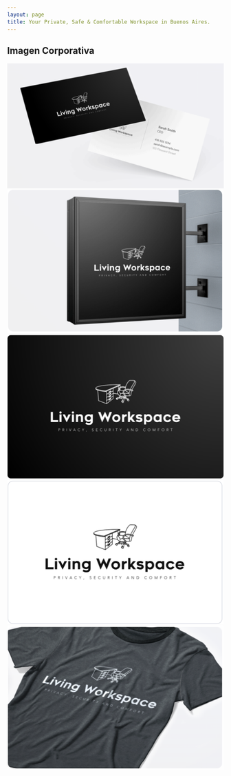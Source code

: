 ```yaml
---
layout: page
title: Your Private, Safe & Comfortable Workspace in Buenos Aires.
---
```

<!-- Gallery Section -->
<section id="gallery" class="py-5 bg-light">
    <div class="container">
        <h2 class="text-center">Imagen Corporativa</h2>
        <div class="row gallery">
            <div class="col-md-6">
                <div class="img-container mb-2">
                    <img src="/assets/business_card.png" alt="Office Space 1">
                </div>
            </div>
            <div class="col-md-6">
                <div class="img-container mb-2">
                    <img src="/assets/Wall_Mounted_Signage.png" alt="Office Space 3">
                </div>
            </div>
        </div>
        <div class="row gallery">
            <div class="col-md-4">
                <div class="img-container mb-2">
                    <img src="/assets/logo-black.png" alt="Office Space 1">
                </div>
            </div>
            <div class="col-md-4">
                <div class="img-container mb-2">
                    <img src="/assets/logo-white.png" alt="Office Space 2">
                </div>
            </div>
            <div class="col-md-4">
                <div class="img-container mb-2">
                    <img src="/assets/t-shirt.png" alt="Office Space 3">
                </div>
            </div>
        </div>
    </div>
</section>
